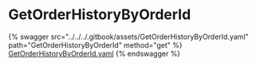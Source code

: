 # GetOrderHistoryByOrderId

{% swagger src="../../../.gitbook/assets/GetOrderHistoryByOrderId.yaml" path="GetOrderHistoryByOrderId" method="get" %}
[GetOrderHistoryByOrderId.yaml](../../../.gitbook/assets/GetOrderHistoryByOrderId.yaml)
{% endswagger %}
